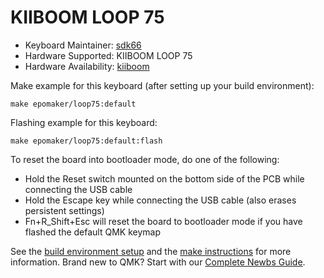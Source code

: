 # KIIBOOM LOOP 75

* Keyboard Maintainer: [sdk66](https://github.com/sdk66)
* Hardware Supported: KIIBOOM LOOP 75
* Hardware Availability: [kiiboom](https://www.kiiboom.com)

Make example for this keyboard (after setting up your build environment):

    make epomaker/loop75:default
        
Flashing example for this keyboard:

    make epomaker/loop75:default:flash

To reset the board into bootloader mode, do one of the following:

* Hold the Reset switch mounted on the bottom side of the PCB while connecting the USB cable
* Hold the Escape key while connecting the USB cable (also erases persistent settings)
* Fn+R_Shift+Esc will reset the board to bootloader mode if you have flashed the default QMK keymap

See the [build environment setup](https://docs.qmk.fm/#/getting_started_build_tools) and the [make instructions](https://docs.qmk.fm/#/getting_started_make_guide) for more information. Brand new to QMK? Start with our [Complete Newbs Guide](https://docs.qmk.fm/#/newbs).
